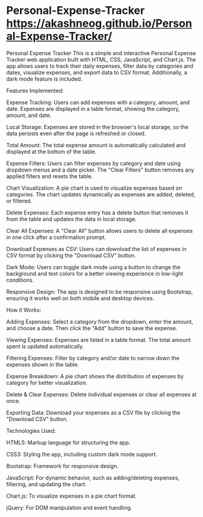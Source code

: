 # Personal-Expense-Tracker https://akashneog.github.io/Personal-Expense-Tracker/
Personal Expense Tracker
This is a simple and interactive Personal Expense Tracker web application built with HTML, CSS, JavaScript, and Chart.js. The app allows users to track their daily expenses, filter data by categories and dates, visualize expenses, and export data to CSV format. Additionally, a dark mode feature is included.

Features Implemented:

Expense Tracking:
Users can add expenses with a category, amount, and date.
Expenses are displayed in a table format, showing the category, amount, and date.

Local Storage:
Expenses are stored in the browser's local storage, so the data persists even after the page is refreshed or closed.

Total Amount:
The total expense amount is automatically calculated and displayed at the bottom of the table.

Expense Filters:
Users can filter expenses by category and date using dropdown menus and a date picker.
The "Clear Filters" button removes any applied filters and resets the table.

Chart Visualization:
A pie chart is used to visualize expenses based on categories.
The chart updates dynamically as expenses are added, deleted, or filtered.

Delete Expenses:
Each expense entry has a delete button that removes it from the table and updates the data in local storage.

Clear All Expenses:
A "Clear All" button allows users to delete all expenses in one click after a confirmation prompt.

Download Expenses as CSV:
Users can download the list of expenses in CSV format by clicking the "Download CSV" button.

Dark Mode:
Users can toggle dark mode using a button to change the background and text colors for a better viewing experience in low-light conditions.

Responsive Design:
The app is designed to be responsive using Bootstrap, ensuring it works well on both mobile and desktop devices.

How it Works:

Adding Expenses:
Select a category from the dropdown, enter the amount, and choose a date. Then click the "Add" button to save the expense.

Viewing Expenses:
Expenses are listed in a table format. The total amount spent is updated automatically.

Filtering Expenses:
Filter by category and/or date to narrow down the expenses shown in the table.

Expense Breakdown:
A pie chart shows the distribution of expenses by category for better visualization.

Delete & Clear Expenses:
Delete individual expenses or clear all expenses at once.

Exporting Data:
Download your expenses as a CSV file by clicking the "Download CSV" button.

Technologies Used:

HTML5: Markup language for structuring the app.

CSS3: Styling the app, including custom dark mode support.

Bootstrap: Framework for responsive design.

JavaScript: For dynamic behavior, such as adding/deleting expenses, filtering, and updating the chart.

Chart.js: To visualize expenses in a pie chart format.

jQuery: For DOM manipulation and event handling.
